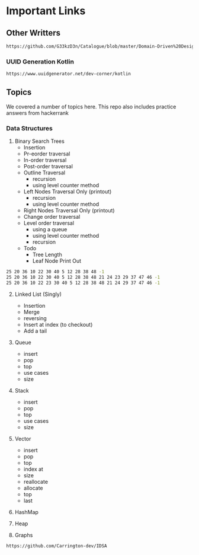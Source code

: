 # Important Links

## Other Writters
```bash
https://github.com/G33kzD3n/Catalogue/blob/master/Domain-Driven%20Design_%20Tackling%20-%20Eric%20Evans_14.pdf
```
### UUID Generation Kotlin
```bash
https://www.uuidgenerator.net/dev-corner/kotlin
```

## Topics
We covered a number of topics here.
This repo also includes practice answers from hackerrank

### Data Structures
1. Binary Search Trees
    * Insertion
    * Pr-eorder traversal
    * In-order traversal
    * Post-order traversal
    * Outline Traversal
        * recursion
        * using level counter method
    * Left Nodes Traversal Only (printout)
        * recursion
        * using level counter method
    * Right Nodes Traversal Only (printout)
    * Change order traversal
    * Level order traversal
        * using a queue
        * using level counter method
        * recursion
    * Todo
        * Tree Length
        * Leaf Node Print Out
        
```bash
25 20 36 10 22 30 40 5 12 28 38 48 -1
25 20 36 10 22 30 40 5 12 28 38 48 21 24 23 29 37 47 46 -1
25 20 36 10 22 23 30 40 5 12 28 38 48 21 24 29 37 47 46 -1
```
2. Linked List (Singly)
    * Insertion
    * Merge
    * reversing
    * Insert at index (to checkout)
    * Add a tail
3. Queue
   * insert
   * pop
   * top
   * use cases
   * size
5. Stack
   * insert
   * pop
   * top
   * use cases
   * size
6. Vector
   * insert
   * pop
   * top
   * index at
   * size
   * reallocate
   * allocate
   * top
   * last
7. HashMap
    
8. Heap
9. Graphs

```bash
https://github.com/Carrington-dev/IDSA

```

<!-- Roshan Halwai -->
